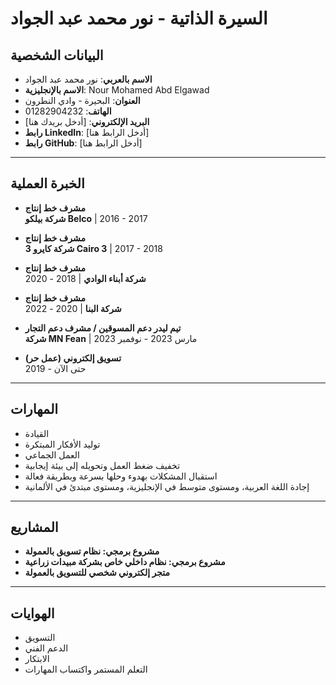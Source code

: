 # السيرة الذاتية - نور محمد عبد الجواد

## البيانات الشخصية
- **الاسم بالعربي**: نور محمد عبد الجواد  
- **الاسم بالإنجليزية**: Nour Mohamed Abd Elgawad  
- **العنوان**: البحيرة - وادي النطرون  
- **الهاتف**: 01282904232  
- **البريد الإلكتروني**: [أدخل بريدك هنا]  
- **رابط LinkedIn**: [أدخل الرابط هنا]  
- **رابط GitHub**: [أدخل الرابط هنا]  

---

## الخبرة العملية
- **مشرف خط إنتاج**  
  **شركة بيلكو Belco** | 2016 - 2017  

- **مشرف خط إنتاج**  
  **شركة كايرو 3 Cairo 3** | 2017 - 2018  

- **مشرف خط إنتاج**  
  **شركة أبناء الوادي** | 2018 - 2020  

- **مشرف خط إنتاج**  
  **شركة البنا** | 2020 - 2022  

- **تيم ليدر دعم المسوقين / مشرف دعم التجار**  
  **شركة MN Fean** | مارس 2023 - نوفمبر 2023  

- **تسويق إلكتروني (عمل حر)**  
  2019 - حتى الآن  

---

## المهارات
- القيادة  
- توليد الأفكار المبتكرة  
- العمل الجماعي  
- تخفيف ضغط العمل وتحويله إلى بيئة إيجابية  
- استقبال المشكلات بهدوء وحلها بسرعة وبطريقة فعالة  
- إجادة اللغة العربية، ومستوى متوسط في الإنجليزية، ومستوى مبتدئ في الألمانية  

---

## المشاريع
- **مشروع برمجي: نظام تسويق بالعمولة**  
- **مشروع برمجي: نظام داخلي خاص بشركة مبيدات زراعية**  
- **متجر إلكتروني شخصي للتسويق بالعمولة**  

---

## الهوايات
- التسويق  
- الدعم الفني  
- الابتكار  
- التعلم المستمر واكتساب المهارات

